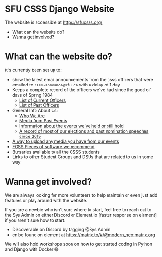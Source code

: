 # SFU CSSS Django Website

The website is accessible at https://sfucsss.org/

 - [What can the website do?](#what-can-the-website-do)
 - [Wanna get involved?](#wanna-get-involved)

# What can the website do?
It's currently been set up to:
 - show the latest email announcements from the csss officers that were emailed to 
`csss-announce@sfu.ca` with a delay of 1 day.
 - Keeps a complete record of the officers we've had since the good ol' days of Spring 1984
   - [List of Current Officers](https://sfucsss.org/about/list_of_current_officers)
   - [List of Past Officers](https://sfucsss.org/about/list_of_past_officers)
 - General Info About Us:
   - [Who We Are](https://sfucsss.org/about/who_we_are)
   - [Media from Past Events](https://drive.google.com/drive/folders/1oDVvf1MD5AoZcdsFTWFh24YSE7K0mpD_)
   - [Information about the events we've held or still hold](https://sfucsss.org/events/regular_events)
   - [A record of most of our elections and past nomination speeches since 2015](https://sfucsss.org/elections/)
 - [A way to upload any media you have from our events](https://sfucsss.org/resource_management/upload)
 - [FOSS Pieces of software we recommend](https://sfucsss.org/statics/guide)
 - [Bursaries available to all the CSSS students](https://sfucsss.org/statics/bursaries)
 - Links to other Student Groups and DSUs that are related to us in some way

# Wanna get involved?

We are always looking for more volunteers to help maintain or even just add features or play around with the website.

If you are a newbie who isn't sure where to start, feel free to reach out to the Sys Admin on either Discord or Element.io [faster response on element] if you aren't sure how to start.
 - Discoverable on Discord by tagging @Sys Admin
 - cn be found on element at https://matrix.to/#/@modern_neo:matrix.org

We will also hold workshops soon on how to get started coding in Python and Django with Docker :smile: